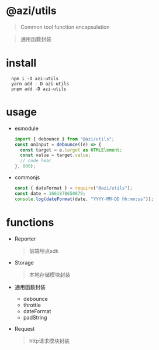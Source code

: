 # @azi/utils

> Common tool function encapsulation

> 通用函数封装

# install

```shell
  npm i -D azi-utils
  yarn add - D azi-utils
  pnpm add -D azi-utils
```

# usage
- esmodule
  ```ts
  import { debounce } from "@azi/utils";
  const onInput = debounce((e) => {
    const target = e.target as HTMLElement;
    const value = target.value;
    // code hear
  }, 800);
  ```
- commonjs
  ```js
  const { dateFormat } = require("@azi/utils");
  const date = 1661878650879;
  console.log(dateFormat(date, "YYYY-MM-DD hh:mm:ss"));
  ```

# functions
- Reporter
  > 前端埋点sdk

- Storage
  > 本地存储模块封装

- 通用函数封装
  - debounce
  - throttle
  - dateFormat
  - padString

- Request
  > http请求模块封装